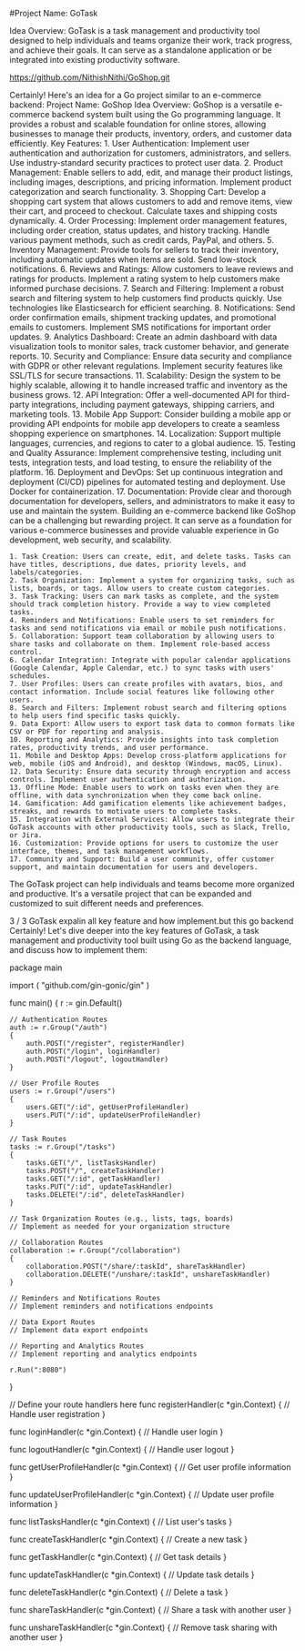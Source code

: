 #Project Name: GoTask

Idea Overview: GoTask is a task management and productivity tool designed to help individuals and teams organize their work, track progress, and achieve their goals. It can serve as a standalone application or be integrated into existing productivity software.

https://github.com/NithishNithi/GoShop.git

Certainly! Here's an idea for a Go project similar to an e-commerce backend:
Project Name: GoShop
Idea Overview: GoShop is a versatile e-commerce backend system built using the Go programming language. It provides a robust and scalable foundation for online stores, allowing businesses to manage their products, inventory, orders, and customer data efficiently.
Key Features:
    1. User Authentication: Implement user authentication and authorization for customers, administrators, and sellers. Use industry-standard security practices to protect user data.
    2. Product Management: Enable sellers to add, edit, and manage their product listings, including images, descriptions, and pricing information. Implement product categorization and search functionality.
    3. Shopping Cart: Develop a shopping cart system that allows customers to add and remove items, view their cart, and proceed to checkout. Calculate taxes and shipping costs dynamically.
    4. Order Processing: Implement order management features, including order creation, status updates, and history tracking. Handle various payment methods, such as credit cards, PayPal, and others.
    5. Inventory Management: Provide tools for sellers to track their inventory, including automatic updates when items are sold. Send low-stock notifications.
    6. Reviews and Ratings: Allow customers to leave reviews and ratings for products. Implement a rating system to help customers make informed purchase decisions.
    7. Search and Filtering: Implement a robust search and filtering system to help customers find products quickly. Use technologies like Elasticsearch for efficient searching.
    8. Notifications: Send order confirmation emails, shipment tracking updates, and promotional emails to customers. Implement SMS notifications for important order updates.
    9. Analytics Dashboard: Create an admin dashboard with data visualization tools to monitor sales, track customer behavior, and generate reports.
    10. Security and Compliance: Ensure data security and compliance with GDPR or other relevant regulations. Implement security features like SSL/TLS for secure transactions.
    11. Scalability: Design the system to be highly scalable, allowing it to handle increased traffic and inventory as the business grows.
    12. API Integration: Offer a well-documented API for third-party integrations, including payment gateways, shipping carriers, and marketing tools.
    13. Mobile App Support: Consider building a mobile app or providing API endpoints for mobile app developers to create a seamless shopping experience on smartphones.
    14. Localization: Support multiple languages, currencies, and regions to cater to a global audience.
    15. Testing and Quality Assurance: Implement comprehensive testing, including unit tests, integration tests, and load testing, to ensure the reliability of the platform.
    16. Deployment and DevOps: Set up continuous integration and deployment (CI/CD) pipelines for automated testing and deployment. Use Docker for containerization.
    17. Documentation: Provide clear and thorough documentation for developers, sellers, and administrators to make it easy to use and maintain the system.
Building an e-commerce backend like GoShop can be a challenging but rewarding project. It can serve as a foundation for various e-commerce businesses and provide valuable experience in Go development, web security, and scalability.

    1. Task Creation: Users can create, edit, and delete tasks. Tasks can have titles, descriptions, due dates, priority levels, and labels/categories.
    2. Task Organization: Implement a system for organizing tasks, such as lists, boards, or tags. Allow users to create custom categories.
    3. Task Tracking: Users can mark tasks as complete, and the system should track completion history. Provide a way to view completed tasks.
    4. Reminders and Notifications: Enable users to set reminders for tasks and send notifications via email or mobile push notifications.
    5. Collaboration: Support team collaboration by allowing users to share tasks and collaborate on them. Implement role-based access control.
    6. Calendar Integration: Integrate with popular calendar applications (Google Calendar, Apple Calendar, etc.) to sync tasks with users' schedules.
    7. User Profiles: Users can create profiles with avatars, bios, and contact information. Include social features like following other users.
    8. Search and Filters: Implement robust search and filtering options to help users find specific tasks quickly.
    9. Data Export: Allow users to export task data to common formats like CSV or PDF for reporting and analysis.
    10. Reporting and Analytics: Provide insights into task completion rates, productivity trends, and user performance.
    11. Mobile and Desktop Apps: Develop cross-platform applications for web, mobile (iOS and Android), and desktop (Windows, macOS, Linux).
    12. Data Security: Ensure data security through encryption and access controls. Implement user authentication and authorization.
    13. Offline Mode: Enable users to work on tasks even when they are offline, with data synchronization when they come back online.
    14. Gamification: Add gamification elements like achievement badges, streaks, and rewards to motivate users to complete tasks.
    15. Integration with External Services: Allow users to integrate their GoTask accounts with other productivity tools, such as Slack, Trello, or Jira.
    16. Customization: Provide options for users to customize the user interface, themes, and task management workflows.
    17. Community and Support: Build a user community, offer customer support, and maintain documentation for users and developers.
The GoTask project can help individuals and teams become more organized and productive. It's a versatile project that can be expanded and customized to suit different needs and preferences.

3 / 3
GoTask expalin all key feature and how implement.but this go backend
Certainly! Let's dive deeper into the key features of GoTask, a task management and productivity tool built using Go as the backend language, and discuss how to implement them:

package main

import (
    "github.com/gin-gonic/gin"
)

func main() {
    r := gin.Default()

    // Authentication Routes
    auth := r.Group("/auth")
    {
        auth.POST("/register", registerHandler)
        auth.POST("/login", loginHandler)
        auth.POST("/logout", logoutHandler)
    }

    // User Profile Routes
    users := r.Group("/users")
    {
        users.GET("/:id", getUserProfileHandler)
        users.PUT("/:id", updateUserProfileHandler)
    }

    // Task Routes
    tasks := r.Group("/tasks")
    {
        tasks.GET("/", listTasksHandler)
        tasks.POST("/", createTaskHandler)
        tasks.GET("/:id", getTaskHandler)
        tasks.PUT("/:id", updateTaskHandler)
        tasks.DELETE("/:id", deleteTaskHandler)
    }

    // Task Organization Routes (e.g., lists, tags, boards)
    // Implement as needed for your organization structure

    // Collaboration Routes
    collaboration := r.Group("/collaboration")
    {
        collaboration.POST("/share/:taskId", shareTaskHandler)
        collaboration.DELETE("/unshare/:taskId", unshareTaskHandler)
    }

    // Reminders and Notifications Routes
    // Implement reminders and notifications endpoints

    // Data Export Routes
    // Implement data export endpoints

    // Reporting and Analytics Routes
    // Implement reporting and analytics endpoints

    r.Run(":8080")
}

// Define your route handlers here
func registerHandler(c *gin.Context) {
    // Handle user registration
}

func loginHandler(c *gin.Context) {
    // Handle user login
}

func logoutHandler(c *gin.Context) {
    // Handle user logout
}

func getUserProfileHandler(c *gin.Context) {
    // Get user profile information
}

func updateUserProfileHandler(c *gin.Context) {
    // Update user profile information
}

func listTasksHandler(c *gin.Context) {
    // List user's tasks
}

func createTaskHandler(c *gin.Context) {
    // Create a new task
}

func getTaskHandler(c *gin.Context) {
    // Get task details
}

func updateTaskHandler(c *gin.Context) {
    // Update task details
}

func deleteTaskHandler(c *gin.Context) {
    // Delete a task
}

func shareTaskHandler(c *gin.Context) {
    // Share a task with another user
}

func unshareTaskHandler(c *gin.Context) {
    // Remove task sharing with another user
}
